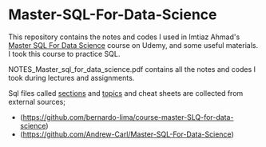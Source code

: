 # Master-SQL-For-Data-Science

This repository contains the notes and codes I used in Imtiaz Ahmad's [Master SQL For Data Science](https://www.udemy.com/course/master-sql-for-data-science/) course on Udemy, and some useful materials.
I took this course to practice SQL.

NOTES_Master_sql_for_data_science.pdf contains all the notes and codes I took during lectures and assignments.

Sql files called [sections](https://github.com/berkaytac/Master_SQL_For_Data_Science/tree/main/SQL-files-by-sections) and [topics](https://github.com/berkaytac/Master_SQL_For_Data_Science/tree/main/SQL-files-by-topics) and cheat sheets are collected from external sources;
- (https://github.com/bernardo-lima/course-master-SLQ-for-data-science)
- (https://github.com/Andrew-Carl/Master-SQL-For-Data-Science)
